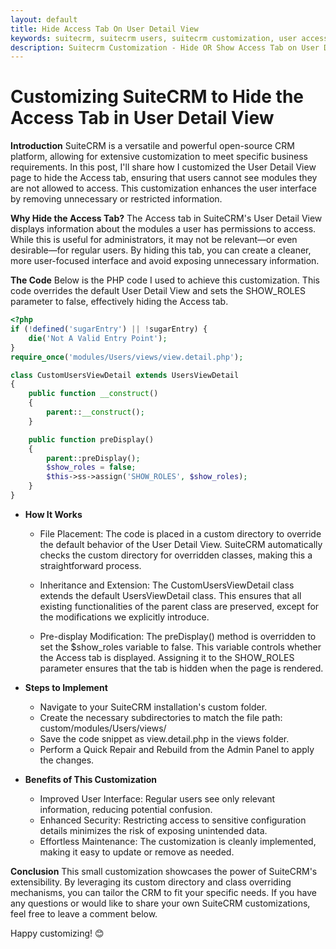 ```yaml
---
layout: default
title: Hide Access Tab On User Detail View
keywords: suitecrm, suitecrm users, suitecrm customization, user access, crm, crm learning
description: Suitecrm Customization - Hide OR Show Access Tab on User Detail View
---
```

# Customizing SuiteCRM to Hide the Access Tab in User Detail View

**Introduction**
SuiteCRM is a versatile and powerful open-source CRM platform, allowing for extensive customization to meet specific business requirements. In this post, I'll share how I customized the User Detail View page to hide the Access tab, ensuring that users cannot see modules they are not allowed to access. This customization enhances the user interface by removing unnecessary or restricted information.

**Why Hide the Access Tab?**
The Access tab in SuiteCRM's User Detail View displays information about the modules a user has permissions to access. While this is useful for administrators, it may not be relevant—or even desirable—for regular users. By hiding this tab, you can create a cleaner, more user-focused interface and avoid exposing unnecessary information.

**The Code**
Below is the PHP code I used to achieve this customization. This code overrides the default User Detail View and sets the SHOW_ROLES parameter to false, effectively hiding the Access tab.

```php
<?php
if (!defined('sugarEntry') || !sugarEntry) {
    die('Not A Valid Entry Point');
}
require_once('modules/Users/views/view.detail.php');

class CustomUsersViewDetail extends UsersViewDetail
{
    public function __construct()
    {
        parent::__construct();
    }

    public function preDisplay()
    {
        parent::preDisplay();
        $show_roles = false;
        $this->ss->assign('SHOW_ROLES', $show_roles);
    }
}
```
* **How It Works**

    * File Placement:
    The code is placed in a custom directory to override the default behavior of the User Detail View. SuiteCRM automatically checks the custom directory for overridden classes, making this a straightforward process.

    * Inheritance and Extension:
    The CustomUsersViewDetail class extends the default UsersViewDetail class. This ensures that all existing functionalities of the parent class are preserved, except for the modifications we explicitly introduce.

    * Pre-display Modification:
    The preDisplay() method is overridden to set the $show_roles variable to false. This variable controls whether the Access tab is displayed. Assigning it to the SHOW_ROLES parameter ensures that the tab is hidden when the page is rendered.

* **Steps to Implement**

    * Navigate to your SuiteCRM installation's custom folder.
    * Create the necessary subdirectories to match the file path:
    custom/modules/Users/views/
    * Save the code snippet as view.detail.php in the views folder.
    * Perform a Quick Repair and Rebuild from the Admin Panel to apply the changes.
 
* **Benefits of This Customization**

    * Improved User Interface: Regular users see only relevant information, reducing potential confusion.
    * Enhanced Security: Restricting access to sensitive configuration details minimizes the risk of exposing unintended data.
    * Effortless Maintenance: The customization is cleanly implemented, making it easy to update or remove as needed.
 
**Conclusion**
This small customization showcases the power of SuiteCRM's extensibility. By leveraging its custom directory and class overriding mechanisms, you can tailor the CRM to fit your specific needs. If you have any questions or would like to share your own SuiteCRM customizations, feel free to leave a comment below.

Happy customizing! 😊
